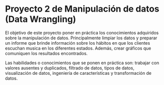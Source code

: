 # Proyecto 2 de Manipulación de datos (Data Wrangling)
El objetivo de este proyecto poner en práctica los conocimientos adquiridos sobre la manipulación de datos. Principalmente limpiar los datos y preparar un informe que brinde información sobre los hábitos en que los clientes escuchan musica en los diferentes estados. Además, crear gráficos que comuniquen los resultados encontrados.

Las habilidades o conocimientos que se ponen en práctica son: trabajar con valores ausentes y duplicados, filtrado de datos, tipos de datos, visualización de datos, ingeniería de características y transformación de datos.

